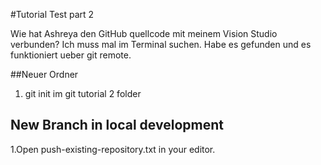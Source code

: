 #Tutorial Test part 2

Wie hat Ashreya den GitHub quellcode mit meinem Vision Studio verbunden? Ich muss mal im Terminal suchen.
Habe es gefunden und es funktioniert ueber git remote.

##Neuer Ordner
1. git init im git tutorial 2 folder

## New Branch in local development

1.Open push-existing-repository.txt in your editor.
